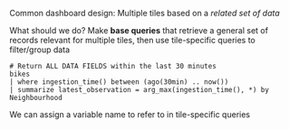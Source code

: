 Common dashboard design: Multiple tiles based on a *related set of data*

What should we do? Make **base queries** that retrieve a general set of records relevant for multiple tiles, then use tile-specific queries to filter/group data

```kql
# Return ALL DATA FIELDS within the last 30 minutes
bikes
| where ingestion_time() between (ago(30min) .. now())
| summarize latest_observation = arg_max(ingestion_time(), *) by Neighbourhood

```

We can assign a variable name to refer to in tile-specific queries